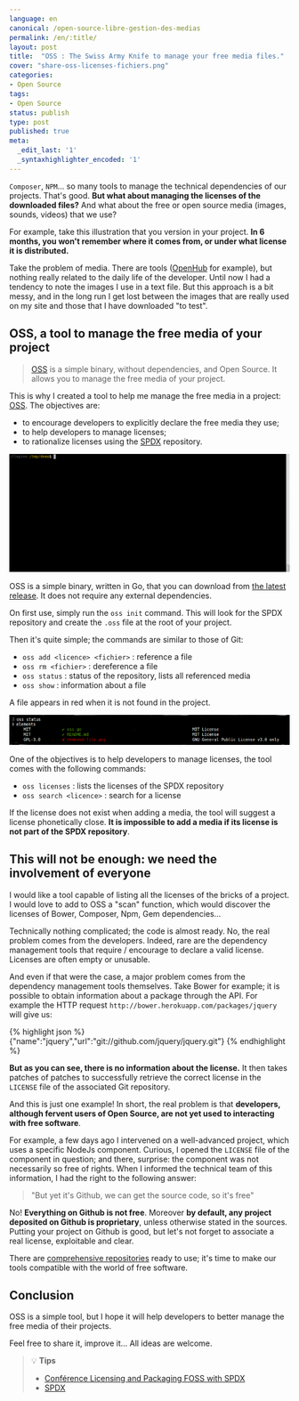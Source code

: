 ```yaml
---
language: en
canonical: /open-source-libre-gestion-des-medias
permalink: /en/:title/  
layout: post
title:  "OSS : The Swiss Army Knife to manage your free media files."
cover: "share-oss-licenses-fichiers.png"
categories:
- Open Source
tags:
- Open Source
status: publish
type: post
published: true
meta:
  _edit_last: '1'
  _syntaxhighlighter_encoded: '1'
---
```


`Composer`, `NPM`... so many tools to manage the technical dependencies of our projects. That's good. 
**But what about managing the licenses of the downloaded files?** And what about the free or open source media (images, sounds, videos) that we use?

For example, take this illustration that you version in your project. **In 6 months, you won't remember where it comes from, or under what license it is distributed.**

Take the problem of media. There are tools ([OpenHub](https://www.openhub.net) for example), but nothing really related to the daily life of the developer. Until now I had a tendency to note the images I use in a text file. But this approach is a bit messy, and in the long run 
I get lost between the images that are really used on my site and those that I have downloaded "to test".

## OSS, a tool to manage the free media of your project

> [OSS](https://github.com/Halleck45/oss) is a simple binary, without dependencies, and Open Source. It allows you to manage the free media of your project.

This is why I created a tool to help me manage the free media in a project: [OSS](https://github.com/Halleck45/OSS). The objectives are:

+ to encourage developers to explicitly declare the free media they use;
+ to help developers to manage licenses;
+ to rationalize licenses using the [SPDX](http://spdx.org/licenses/) repository.

![OSS](https://raw.githubusercontent.com/Halleck45/oss/master/doc/overview.gif)

OSS is a simple binary, written in Go, that you can download from [the latest release](https://github.com/Halleck45/oss/releases/latest). It does not require any external dependencies.

On first use, simply run the `oss init` command. This will look for the SPDX repository and create the `.oss` file at the root of your project.

Then it's quite simple; the commands are similar to those of Git:

+ `oss add <licence> <fichier>` : reference a file
+ `oss rm <fichier>` : dereference a file
+ `oss status` : status of the repository, lists all referenced media
+ `oss show` <fichier> : information about a file

A file appears in red when it is not found in the project.

![Exemple de sortie de la commande oss status](/images/2015-02-oss.png)

One of the objectives is to help developers to manage licenses, the tool comes with the following commands:

+ `oss licenses` : lists the licenses of the SPDX repository
+ `oss search <licence>` : search for a license

If the license does not exist when adding a media, the tool will suggest a license phonetically close.
**It is impossible to add a media if its license is not part of the SPDX repository**.

## This will not be enough: we need the involvement of everyone

I would like a tool capable of listing all the licenses of the bricks of a project. I would love to add to OSS a "scan" function, which would discover the licenses of Bower, Composer, Npm, Gem dependencies...

Technically nothing complicated; the code is almost ready. No, the real problem comes from the developers. Indeed,
rare are the dependency management tools that require / encourage to declare a valid license. Licenses are often empty or unusable.

And even if that were the case, a major problem comes from the dependency management tools themselves. Take Bower for example; it is possible
to obtain information about a package through the API. For example the HTTP request `http://bower.herokuapp.com/packages/jquery` will give us:

{% highlight json %}
{"name":"jquery","url":"git://github.com/jquery/jquery.git"}
{% endhighlight %}

**But as you can see, there is no information about the license.** It then takes patches of patches to successfully retrieve the correct license in the `LICENSE` file of the associated Git repository.

And this is just one example! In short, the real problem is that **developers, although fervent users of Open Source, are not yet used to interacting with free software**.

For example, a few days ago I intervened on a well-advanced project, which uses a specific NodeJs component. Curious, I opened
the `LICENSE` file of the component in question; and there, surprise: the component was not necessarily so free of rights. When I
informed the technical team of this information, I had the right to the following answer:

> "But yet it's Github, we can get the source code, so it's free"

No! **Everything on Github is not free**. Moreover **by default, any project deposited on Github is proprietary**, unless otherwise stated in the sources.
Putting your project on Github is good, but let's not forget to associate a real license, exploitable and clear.

There are [comprehensive repositories](http://spdx.org/licenses/) ready to use; it's time to make our tools compatible with the world of free software.

## Conclusion

OSS is a simple tool, but I hope it will help developers to better manage the free media of their projects.

Feel free to share it, improve it... All ideas are welcome.


> 💡 **Tips**
>
> - [Conférence Licensing and Packaging FOSS with SPDX](https://archive.fosdem.org/2014/schedule/event/spdx/)
> - [SPDX](http://spdx.org/licenses/)
